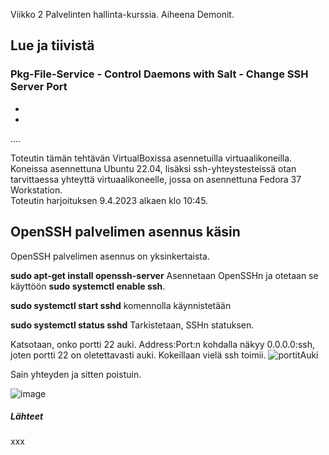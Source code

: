 Viikko 2 Palvelinten hallinta-kurssia. Aiheena Demonit.

## Lue ja tiivistä

### Pkg-File-Service - Control Daemons with Salt - Change SSH Server Port

-
-
....

Toteutin tämän tehtävän VirtualBoxissa asennetuilla virtuaalikoneilla. Koneissa asennettuna Ubuntu 22.04, lisäksi ssh-yhteystesteissä otan tarvittaessa yhteyttä virtuaalikoneelle, jossa on asennettuna Fedora 37 Workstation.  
Toteutin harjoituksen 9.4.2023 alkaen klo 10:45.

## OpenSSH palvelimen asennus käsin

OpenSSH palvelimen asennus on yksinkertaista.  

**sudo apt-get install openssh-server**  Asennetaan OpenSSHn ja otetaan se käyttöön **sudo systemctl enable ssh**.  

**sudo systemctl start sshd** komennolla käynnistetään 

**sudo systemctl status sshd** Tarkistetaan, SSHn statuksen.  

Katsotaan, onko portti 22 auki. Address:Port:n kohdalla näkyy 0.0.0.0:ssh, joten portti 22 on oletettavasti auki. Kokeillaan vielä ssh toimii.
![portitAuki](https://user-images.githubusercontent.com/78509164/230759535-8b1d556c-feb3-4854-820e-f917dfdc44d0.png)  

Sain yhteyden ja sitten poistuin.

![image](https://user-images.githubusercontent.com/78509164/230762717-7ed27d42-ad38-4128-bf97-1e209d4f2a9b.png)



 

  
##### Lähteet

xxx
